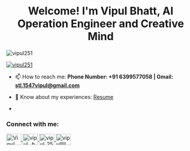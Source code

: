 <h1 align="center">Welcome! I'm Vipul Bhatt, AI Operation Engineer and Creative Mind</h1>
<p align="left">
  <img src="https://komarev.com/ghpvc/?username=vipul251&label=Profile%20views&color=0e75b6&style=flat" alt="vipul251" />
</p>

<p align="left">
  <a href="https://github.com/ryo-ma/github-profile-trophy">
    <img src="https://github-profile-trophy.vercel.app/?username=vipul251" alt="vipul251" />
  </a>
</p>

- 📫 How to reach me: **Phone Number: +91 6399577058 | Gmail: stl.1547vipul@gmail.com**

- 📄 Know about my experiences: [Resume](https://drive.google.com/file/d/1QNk9G25UDLsHvVdRNyZrS5K4ugs0WdWo/view?usp=sharing)

-

<h3 align="left">Connect with me:</h3>
<p align="left">
  <a href="https://linkedin.com/in/vipul bhatt" target="blank">
    <img align="center" src="https://raw.githubusercontent.com/rahuldkjain/github-profile-readme-generator/master/src/images/icons/Social/linked-in-alt.svg" alt="Vipul Bhatt" height="30" width="40" />
  </a>
  <a href="https://instagram.com/vipul_.bhatt" target="blank">
    <img align="center" src="https://raw.githubusercontent.com/rahuldkjain/github-profile-readme-generator/master/src/images/icons/Social/instagram.svg" alt="vipul_.bhatt" height="30" width="40" />
  </a>
  <a href="https://twitter.com/vipul_25" target="blank">
    <img align="center" src="https://raw.githubusercontent.com/rahuldkjain/github-profile-readme-generator/master/src/images/icons/Social/twitter.svg" alt="vipul_25" height="30" width="40" />
  </a>
  <a href="https://kaggle.com/vipulllll" target="blank">
    <img align="center" src="https://raw.githubusercontent.com/rahuldkjain/github-profile-readme-generator/master/src/images/icons/Social/kaggle.svg" alt="vipulllll" height="30" width="40" />
  </a>
</p>
